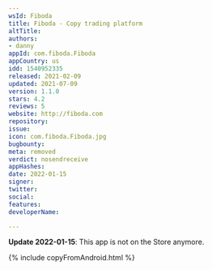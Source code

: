```yaml
---
wsId: Fiboda
title: Fiboda - Copy trading platform
altTitle: 
authors:
- danny
appId: com.fiboda.Fiboda
appCountry: us
idd: 1540952335
released: 2021-02-09
updated: 2021-07-09
version: 1.1.0
stars: 4.2
reviews: 5
website: http://fiboda.com
repository: 
issue: 
icon: com.fiboda.Fiboda.jpg
bugbounty: 
meta: removed
verdict: nosendreceive
appHashes: 
date: 2022-01-15
signer: 
twitter: 
social: 
features: 
developerName: 

---
```


**Update 2022-01-15**: This app is not on the Store anymore.

{% include copyFromAndroid.html %}

